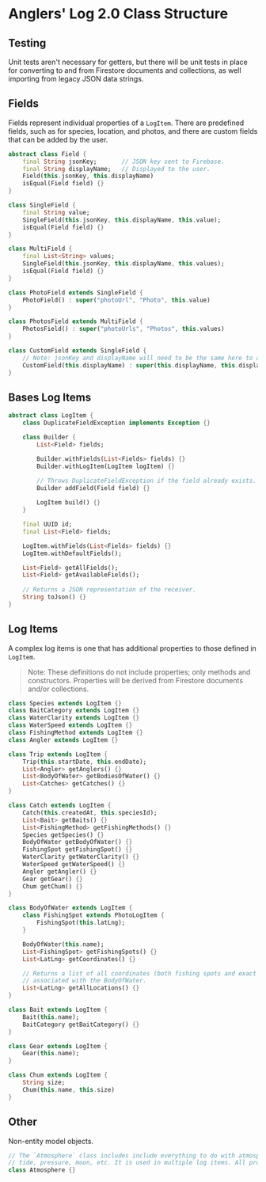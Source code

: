 Anglers' Log 2.0 Class Structure
================================

## Testing
Unit tests aren't necessary for getters, but there will be unit tests in place for converting to and from Firestore documents and collections, as well importing from legacy JSON data strings.

## Fields
Fields represent individual properties of a `LogItem`. There are predefined fields, such as for species, location, and photos, and there are custom fields that can be added by the user.
```Dart
abstract class Field {
    final String jsonKey;       // JSON key sent to Firebase.
    final String displayName;   // Displayed to the user.
    Field(this.jsonKey, this.displayName)
    isEqual(Field field) {}
}

class SingleField {
    final String value;
    SingleField(this.jsonKey, this.displayName, this.value);
    isEqual(Field field) {}
}

class MultiField {
    final List<String> values;
    SingleField(this.jsonKey, this.displayName, this.values);
    isEqual(Field field) {}
}

class PhotoField extends SingleField {
    PhotoField() : super("photoUrl", "Photo", this.value)
}

class PhotosField extends MultiField {
    PhotosField() : super("photoUrls", "Photos", this.values)
}

class CustomField extends SingleField {
    // Note: jsonKey and displayName will need to be the same here to allow for multiple custom fields and handle duplication keys gracefully.
    CustomField(this.displayName) : super(this.displayName, this.displayName, this.value)
}
```

## Bases Log Items
```Dart
abstract class LogItem {
    class DuplicateFieldException implements Exception {}

    class Builder {
        List<Field> fields;

        Builder.withFields(List<Fields> fields) {}
        Builder.withLogItem(LogItem logItem) {}

        // Throws DuplicateFieldException if the field already exists.
        Builder addField(Field field) {}
        
        LogItem build() {}
    }

    final UUID id;
    final List<Field> fields;

    LogItem.withFields(List<Fields> fields) {}
    LogItem.withDefaultFields();

    List<Field> getAllFields();
    List<Field> getAvailableFields();
    
    // Returns a JSON representation of the receiver.
    String toJson() {}
}
```

## Log Items
A complex log items is one that has additional properties to those defined in `LogItem`.

> Note: These definitions do not include properties; only methods and constructors. Properties will be derived from Firestore documents and/or collections.

```Dart
class Species extends LogItem {}
class BaitCategory extends LogItem {}
class WaterClarity extends LogItem {}
class WaterSpeed extends LogItem {}
class FishingMethod extends LogItem {}
class Angler extends LogItem {}

class Trip extends LogItem {
    Trip(this.startDate, this.endDate);
    List<Angler> getAnglers() {}
    List<BodyOfWater> getBodiesOfWater() {}
    List<Catches> getCatches() {}
}

class Catch extends LogItem {
    Catch(this.createdAt, this.speciesId);
    List<Bait> getBaits() {}
    List<FishingMethod> getFishingMethods() {}
    Species getSpecies() {}
    BodyOfWater getBodyOfWater() {}
    FishingSpot getFishingSpot() {}
    WaterClarity getWaterClarity() {}
    WaterSpeed getWaterSpeed() {}
    Angler getAngler() {}
    Gear getGear() {}
    Chum getChum() {}
}

class BodyOfWater extends LogItem {
    class FishingSpot extends PhotoLogItem {
        FishingSpot(this.latLng);
    }

    BodyOfWater(this.name);
    List<FishingSpot> getFishingSpots() {}
    List<LatLng> getCoordinates() {}

    // Returns a list of all coordinates (both fishing spots and exact coordinates) 
    // associated with the BodyOfWater.
    List<LatLng> getAllLocations() {}
}

class Bait extends LogItem {
    Bait(this.name);
    BaitCategory getBaitCategory() {}
}

class Gear extends LogItem {
    Gear(this.name);
}

class Chum extends LogItem {
    String size;
    Chum(this.name, this.size)
}
```

## Other
Non-entity model objects.
```Dart
// The `Atmosphere` class includes include everything to do with atmosphere - weather, 
// tide, pressure, moon, etc. It is used in multiple log items. All properties are optional.
class Atmosphere {}
```
